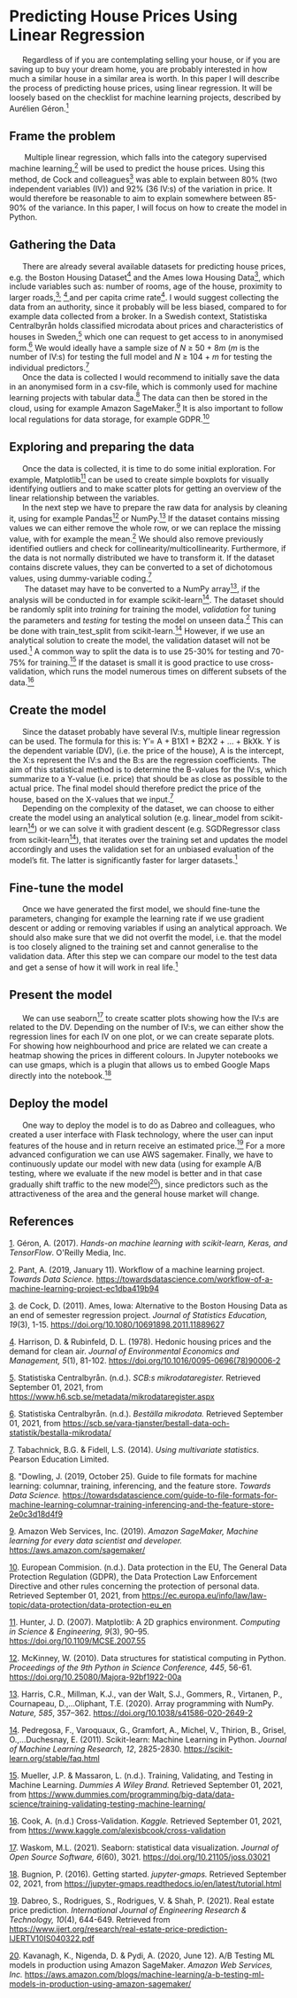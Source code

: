 # Predicting House Prices Using Linear Regression

&nbsp;&nbsp;&nbsp;&nbsp;&nbsp;&nbsp;Regardless of if you are contemplating selling your house, or if you are saving up to buy your dream home, you are probably interested in how much a similar house in a similar area is worth. In this paper I will describe the process of predicting house prices, using linear regression. It will be loosely based on the checklist for machine learning projects, described by Aurélien Géron.<a href="#Geron(2017)" id="note1ref"><sup>1</sup></a>

## Frame the problem

&nbsp;&nbsp;&nbsp;&nbsp;&nbsp;&nbsp; Multiple linear regression, which falls into the category supervised machine learning,<a href="#Pant(2019)" id="note2ref"><sup>2</sup></a> will be used to predict the house prices. Using this method, de Cock and colleagues<a href="#deCock(2011)" id="note3ref"><sup>3</sup></a> was able to explain between 80% (two independent variables (IV)) and 92% (36 IV:s) of the variation in price. It would therefore be reasonable to aim to explain somewhere between 85-90% of the variance. In this paper, I will focus on how to create the model in Python.

## Gathering the Data

&nbsp;&nbsp;&nbsp;&nbsp;&nbsp;&nbsp;There are already several available datasets for predicting house prices, e.g. the Boston Housing Dataset<a href="#Harrison&Rubinfeld(1978)" id="note4ref"><sup>4</sup></a> and the Ames Iowa Housing Data<a href="#deCock(2011)" id="note3ref"><sup>3</sup></a>, which include variables such as: number of rooms, age of the house, proximity to larger roads,<a href="#deCock(2011)" id="note3ref"><sup>3,</sup></a> <a href="#Harrison&Rubinfeld(1978)" id="note4ref"><sup>4 </sup></a>and per capita crime rate<a href="#Harrison&Rubinfeld(1978)" id="note4ref"><sup>4</sup></a>. I would suggest collecting the data from an authority, since it probably will be less biased, compared to for example data collected from a broker. In a Swedish context, Statistiska Centralbyrån holds classified microdata about prices and characteristics of houses in Sweden,<a href="#StatistiskaCentralbyran(2021)a" id="note5ref"><sup>5</sup></a> which one can request to get access to in anonymised form.<a href="#StatistiskaCentralbyran(2021)b" id="note6ref"><sup>6</sup></a> We would ideally have a sample size of *N* ≥ 50 + 8*m* (*m* is the number of IV:s) for testing the full model and *N* ≥ 104 + *m* for testing the individual predictors.<a href="#Tabachnick&Fidell(2014)" id="note7ref"><sup>7</sup></a> \
&nbsp;&nbsp;&nbsp;&nbsp;&nbsp;&nbsp;Once the data is collected I would recommend to initially save the data in an anonymised form in a csv-file, which is commonly used for machine learning projects with tabular data.<a href="#Dowling(2019)" id="note8ref"><sup>8</sup></a> The data can then be stored in the cloud, using for example Amazon SageMaker.<a href="#AmazonWebServices,Inc(2019)" id="note9ref"><sup>9</sup></a> It is also important to follow local regulations for data storage, for example GDPR.<a href="#EuropeanCommision(n.d.)" id="note10ref"><sup>10</sup></a>

## Exploring and preparing the data

&nbsp;&nbsp;&nbsp;&nbsp;&nbsp;&nbsp;Once the data is collected, it is time to do some initial exploration. For example, Matplotlib<a href="#Hunter(2007)" id="note11ref"><sup>11</sup></a> can be used to create simple boxplots for visually identifying outliers and to make scatter plots for getting an overview of the linear relationship between the variables. \
&nbsp;&nbsp;&nbsp;&nbsp;&nbsp;&nbsp;In the next step we have to prepare the raw data for analysis by cleaning it, using for example Pandas<a href="#McKinney(2010)" id="note12ref"><sup>12</sup></a> or NumPy.<a href="#HarrisEtAl(2020)" id="note13ref"><sup>13</sup></a> If the dataset contains missing values we can either remove the whole row, or we can replace the missing value, with for example the mean.<a href="#Pant(2019)" id="note2ref"><sup>2</sup></a> We should also remove previously identified outliers and check for collinearity/multicollinearity. Furthermore, if the data is not normally distributed we have to transform it. If the dataset contains discrete values, they can be converted to a set of dichotomous values, using dummy-variable coding.<a href="#Tabachnick&Fidell(2014)" id="note7ref"><sup>7</sup></a> \
&nbsp;&nbsp;&nbsp;&nbsp;&nbsp;&nbsp; The dataset may have to be converted to a NumPy array<a href="#HarrisEtAl(2020)" id="note13ref"><sup>13</sup></a>, if the analysis will be conducted in for example scikit-learn<a href="#PedregosaEtAl(2011)" id="note14ref"><sup>14</sup></a>. The dataset should be randomly split into *training* for training the model, *validation* for tuning the parameters and *testing* for testing the model on unseen data.<a href="#Pant(2019)" id="note2ref"><sup>2</sup></a> This can be done with train_test_split from scikit-learn.<a href="#PedregosaEtAl(2011)" id="note14ref"><sup>14</sup></a> However, if we use an analytical solution to create the model, the validation dataset will not be used.<a href="#Geron(2017)" id="note1ref"><sup>1</sup></a> A common way to split the data is to use 25-30% for testing and 70-75% for training.<a href="#Mueller&Massaron(n.d.)" id="note15ref"><sup>15</sup></a> If the dataset is small it is good practice to use cross-validation, which runs the model numerous times on different subsets of the data.<a href="#Cook(n.d.)" id="note16ref"><sup>16</sup></a>

## Create the model

&nbsp;&nbsp;&nbsp;&nbsp;&nbsp;&nbsp;Since the dataset probably have several IV:s, multiple linear regression can be used. The formula for this is: Y’= A + B1X1 + B2X2 + … + BkXk. Y is the dependent variable (DV), (i.e. the price of the house), A is the intercept, the X:s represent the IV:s and the B:s are the regression coefficients. The aim of this statistical method is to determine the B-values for the IV:s, which summarize to a Y-value (i.e. price) that should be as close as possible to the actual price. The final model should therefore predict the price of the house, based on the X-values that we input.<a href="#Tabachnick&Fidell(2014)" id="note7ref"><sup>7</sup></a>  \
&nbsp;&nbsp;&nbsp;&nbsp;&nbsp;&nbsp;Depending on the complexity of the dataset, we can choose to either create the model using an analytical solution (e.g. linear_model from scikit-learn<a href="#PedregosaEtAl(2011)" id="note14ref"><sup>14</sup></a>) or we can solve it with gradient descent (e.g. SGDRegressor class from scikit-learn<a href="#PedregosaEtAl(2011)" id="note14ref"><sup>14</sup></a>), that iterates over the training set and updates the model accordingly and uses the validation set for an unbiased evaluation of the model’s fit. The latter is significantly faster for larger datasets.<a href="#Geron(2017)" id="note1ref"><sup>1</sup></a>

## Fine-tune the model

&nbsp;&nbsp;&nbsp;&nbsp;&nbsp;&nbsp;Once we have generated the first model, we should fine-tune the parameters, changing for example the learning rate if we use gradient descent or adding or removing variables if using an analytical approach. We should also make sure that we did not overfit the model, i.e. that the model is too closely aligned to the training set and cannot generalise to the validation data. After this step we can compare our model to the test data and get a sense of how it will work in real life.<a href="#Geron(2017)" id="note1ref"><sup>1</sup></a>

## Present the model 

&nbsp;&nbsp;&nbsp;&nbsp;&nbsp;&nbsp;We can use seaborn<a href="#Waskom(2021)" id="note17ref"><sup>17</sup></a> to create scatter plots showing how the IV:s are related to the DV. Depending on the number of IV:s, we can either show the regression lines for each IV on one plot, or we can create separate plots. For showing how neighbourhood and price are related we can create a heatmap showing the prices in different colours. In Jupyter notebooks we can use gmaps, which is a plugin that allows us to embed Google Maps directly into the notebook.<a href="#Bugnion(2016)" id="note18ref"><sup>18</sup></a>

## Deploy the model 

&nbsp;&nbsp;&nbsp;&nbsp;&nbsp;&nbsp;One way to deploy the model is to do as Dabreo and colleagues, who created a user interface with Flask technology, where the user can input features of the house and in return receive an estimated price.<a href="#DabreoEtAl(2021)" id="note19ref"><sup>19</sup></a> For a more advanced configuration we can use AWS sagemaker. Finally, we have to continuously update our model with new data (using for example A/B testing, where we evaluate if the new model is better and in that case gradually shift traffic to the new model<a href="#Kavanagh(2020)" id="note20ref"><sup>20</sup></a>), since predictors such as the attractiveness of the area and the general house market will change. 

## References
<a id="Geron(2017)" href="#note1ref">1</sup></a>. Géron, A. (2017). *Hands-on machine learning with scikit-learn, Keras, and TensorFlow*. O'Reilly Media, Inc. 

<a id="Pant(2019)" href="#note2ref">2</sup></a>. Pant, A. (2019, January 11). Workflow of a machine learning project. *Towards Data Science.* https://towardsdatascience.com/workflow-of-a-machine-learning-project-ec1dba419b94 

<a id="deCock(2011)" href="#note3ref">3</sup></a>. de Cock, D. (2011). Ames, Iowa: Alternative to the Boston Housing Data as an end of semester regression project. *Journal of Statistics Education, 19*(3), 1-15. https://doi.org/10.1080/10691898.2011.11889627 

<a id="Harrison&Rubinfeld(1978)" href="#note4ref">4</sup></a>. Harrison, D. & Rubinfeld, D. L. (1978). Hedonic housing prices and the demand for clean air. *Journal of Environmental Economics and Management, 5*(1), 81-102. https://doi.org/10.1016/0095-0696(78)90006-2 

<a id="StatistiskaCentralbyran(2021)a" href="#note5ref">5</sup></a>. Statistiska Centralbyrån. (n.d.). *SCB:s mikrodataregister.* Retrieved September 01, 2021, from https://www.h6.scb.se/metadata/mikrodataregister.aspx 

<a id="StatistiskaCentralbyran(2021)b" href="#note6ref">6</sup></a>. Statistiska Centralbyrån. (n.d.). *Beställa mikrodata.* Retrieved September 01, 2021, from https://scb.se/vara-tjanster/bestall-data-och-statistik/bestalla-mikrodata/

<a id="Tabachnick&Fidell(2014)" href="#note7ref">7</sup></a>. Tabachnick, B.G. & Fidell, L.S. (2014). *Using multivariate statistics*. Pearson Education Limited.

<a id="Dowling(2019)" href="#note8ref">8</sup></a>. "Dowling, J. (2019, October 25). Guide to file formats for machine learning: columnar, training, inferencing, and the feature store. *Towards Data Science.* https://towardsdatascience.com/guide-to-file-formats-for-machine-learning-columnar-training-inferencing-and-the-feature-store-2e0c3d18d4f9 

<a id="AmazonWebServices,Inc(2019)" href="#note9ref">9</sup></a>. Amazon Web Services, Inc. (2019). *Amazon SageMaker, Machine learning for every data scientist and developer.* https://aws.amazon.com/sagemaker/ 

<a id="EuropeanCommision(n.d.)" href="#note10ref">10</sup></a>. European Commision. (n.d.). Data protection in the EU, The General Data Protection Regulation (GDPR), the Data Protection Law Enforcement Directive and other rules concerning the protection of personal data. Retrieved September 01, 2021, from https://ec.europa.eu/info/law/law-topic/data-protection/data-protection-eu_en 

<a id="Hunter(2007)" href="#note11ref">11</sup></a>. Hunter, J. D. (2007). Matplotlib: A 2D graphics environment. *Computing in Science & Engineering, 9*(3), 90–95. https://doi.org/10.1109/MCSE.2007.55

<a id="McKinney(2010)" href="#note12ref">12</sup></a>. McKinney, W. (2010). Data structures for statistical computing in Python. *Proceedings of the 9th Python in Science Conference, 445*, 56-61. https://doi.org/10.25080/Majora-92bf1922-00a

<a id="HarrisEtAl(2020)" href="#note13ref">13</sup></a>. Harris, C.R., Millman, K.J., van der Walt, S.J., Gommers, R., Virtanen, P., Cournapeau, D.,...Oliphant, T.E. (2020). Array programming with NumPy. *Nature, 585*, 357–362. https://doi.org/10.1038/s41586-020-2649-2

<a id="PedregosaEtAl(2011)" href="#note14ref">14</sup></a>. Pedregosa, F., Varoquaux, G., Gramfort, A., Michel, V., Thirion, B., Grisel, O.,...Duchesnay, E. (2011). Scikit-learn: Machine Learning in Python. *Journal of Machine Learning Research, 12*, 2825-2830. https://scikit-learn.org/stable/faq.html

<a id="Mueller&Massaron(n.d.)" href="#note15ref">15</sup></a>. Mueller, J.P. & Massaron, L. (n.d.). Training, Validating, and Testing in Machine Learning. *Dummies A Wiley Brand.* Retrieved September 01, 2021, from https://www.dummies.com/programming/big-data/data-science/training-validating-testing-machine-learning/ 

<a id="Cook(n.d.)" href="#note16ref">16</sup></a>. Cook, A. (n.d.) Cross-Validation. *Kaggle.* Retrieved September 01, 2021, from https://www.kaggle.com/alexisbcook/cross-validation

<a id="Waskom(2021)" href="#note17ref">17</sup></a>. Waskom, M.L. (2021). Seaborn: statistical data visualization. *Journal of Open Source Software, 6*(60), 3021. https://doi.org/10.21105/joss.03021

<a id="Bugnion(2016)" href="#note18ref">18</sup></a>. Bugnion, P. (2016). Getting started. *jupyter-gmaps.* Retrieved September 02, 2021, from https://jupyter-gmaps.readthedocs.io/en/latest/tutorial.html

<a id="DabreoEtAl(2021)" href="#note19ref">19</sup></a>. Dabreo, S., Rodrigues, S., Rodrigues, V. & Shah, P. (2021). Real estate price prediction. *International Journal of Engineering Research & Technology, 10*(4), 644-649. Retrieved from https://www.ijert.org/research/real-estate-price-prediction-IJERTV10IS040322.pdf

<a id="Kavanagh(2020)" href="#note20ref">20</sup></a>.
Kavanagh, K., Nigenda, D. & Pydi, A. (2020, June 12). A/B Testing ML models in production using Amazon SageMaker. *Amazon Web Services, Inc.* https://aws.amazon.com/blogs/machine-learning/a-b-testing-ml-models-in-production-using-amazon-sagemaker/